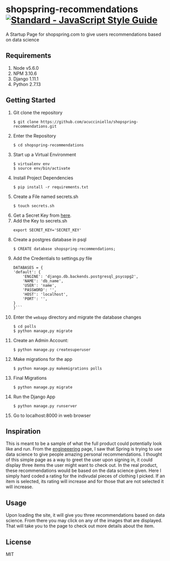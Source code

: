 # shopspring-recommendations   [![Standard - JavaScript Style Guide](https://cdn.rawgit.com/feross/standard/master/badge.svg)](https://github.com/feross/standard     )

A Startup Page for shopspring.com to give users recommendations based on data science

## Requirements

1. Node v5.6.0
2. NPM 3.10.6
3. Django 1.11.1
4. Python 2.7.13

## Getting Started
1. Git clone the repository
	```
	$ git clone https://github.com/acucciniello/shopspring-recommendations.git
	```
2. Enter the Repository
	```
	$ cd shopspring-recommendations
	```
3. Start up a Virtual Environment
	```
	$ virtualenv env
	$ source env/bin/activate
	```
4. Install Project Dependencies
	```
	$ pip install -r requirements.txt
	```
5. Create a File named secrets.sh
	```
	$ touch secrets.sh
	```
6. Get a Secret Key from [here](http://www.miniwebtool.com/django-secret-key-generator/).
7. Add the Key to secrets.sh
	```
	export SECRET_KEY='SECRET_KEY'
	```
8. Create a postgres database in psql
	```
	$ CREATE database shopspring-recommendations;
	```
9.  Add the Credentials to settings.py file
	```	
	DATABASES = {
    'default': {
        'ENGINE': 'django.db.backends.postgresql_psycopg2',
        'NAME': 'db_name',
        'USER': 'name',
        'PASSWORD': '',
        'HOST': 'localhost',
        'PORT': '',
    }
	}```
10. Enter the	 `webapp` directory and migrate the database changes
	```
	$ cd polls
	$ python manage,py migrate
	```
11. Create an Admin Account:
	```
	$ python manage.py createsuperuser
	```
12. Make migrations for the app
	```
	$ python manage.py makemigrations polls
	```
13. Final Migrations
	```
	$ python manage.py migrate
	```
14. Run the Django App
	```
	$ python manage.py runserver
	```
15.  Go to localhost:8000 in web browser

## Inspiration

This is meant to be a sample of what the full product could potentially look like and run.  From the [engineeering](https://www.shopspring.com/engineering) page, I saw that Spring is trying to use data science to give people amazing personal recommendations.  I thought of this simple page as a way to greet the user upon signing in, it could display three items the user might want to check out.  In the real product, these recommendations would be based on the data science given.  Here I simply hard coded a rating for the indivudal pieces of clothing I picked.  If an item is selected, its rating will increase and for those that are not selected  it will increase.

## Usage

Upon loading the site, it will give you three recommendations based on data science.  From there you may click on any of the images that are displayed.  That will take you to the page to check out more details about the item. 

## License

MIT 


